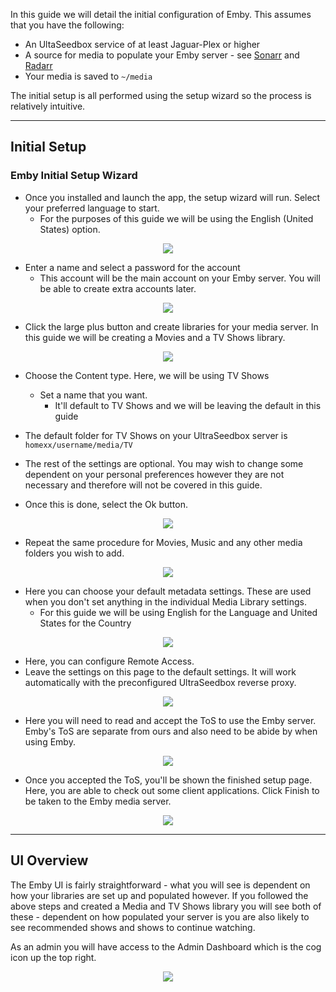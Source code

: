In this guide we will detail the initial configuration of Emby. This assumes that you have the following:


* An UltaSeedbox service of at least Jaguar-Plex or higher
* A source for media to populate your Emby server - see [Sonarr](https://docs.usbx.me/books/sonarr) and [Radarr](https://docs.usbx.me/books/radarr)
* Your media is saved to `~/media`

The initial setup is all performed using the setup wizard so the process is relatively intuitive.

***

## Initial Setup
### Emby Initial Setup Wizard

* Once you installed and launch the app, the setup wizard will run. Select your preferred language to start.
  * For the purposes of this guide we will be using the English (United States) option.

<p align="center"><img src="https://docs.usbx.me/uploads/images/gallery/2019-11/cfQWizard-1.PNG"></p>


* Enter a name and select a password for the account
  * This account will be the main account on your Emby server. You will be able to create extra accounts later.

<p align="center"><img src="https://docs.usbx.me/uploads/images/gallery/2019-11/uurWizard-2.PNG"></p>


* Click the large plus button and create libraries for your media server. In this guide we will be creating a Movies and a TV Shows library.

<p align="center"><img src="https://docs.usbx.me/uploads/images/gallery/2019-11/JIJWizard-3.PNG"></p>

* Choose the Content type. Here, we will be using TV Shows
  * Set a name that you want.
    * It'll default to TV Shows and we will be leaving the default in this guide
* The default folder for TV Shows on your UltraSeedbox server is `homexx/username/media/TV`
* The rest of the settings are optional. You may wish to change some dependent on your personal preferences however they are not necessary and therefore will not be covered in this guide.

* Once this is done, select the Ok button.

<p align="center"><img src="https://docs.usbx.me/uploads/images/gallery/2019-11/bp4Wizard-4.PNG"></p>

* Repeat the same procedure for Movies, Music and any other media folders you wish to add.

<p align="center"><img src="https://docs.usbx.me/uploads/images/gallery/2019-11/cuDWizard-5.PNG"></p>

* Here you can choose your default metadata settings. These are used when you don't set anything in the individual Media Library settings.
  * For this guide we will be using English for the Language and United States for the Country

<p align="center"><img src="https://docs.usbx.me/uploads/images/gallery/2019-11/CivWizard-6.PNG"></p>

* Here, you can configure Remote Access.
* Leave the settings on this page to the default settings. It will work automatically with the preconfigured UltraSeedbox reverse proxy.

<p align="center"><img src="https://docs.usbx.me/uploads/images/gallery/2019-11/5ECWizard-7.PNG"></p>

* Here you will need to read and accept the ToS to use the Emby server. Emby's ToS are separate from ours and also need to be abide by when using Emby.

<p align="center"><img src="https://docs.usbx.me/uploads/images/gallery/2019-11/Wizard-8.PNG"></p>

* Once you accepted the ToS, you'll be shown the finished setup page. Here, you are able to check out some client applications. Click Finish to be taken to the Emby media server.

<p align="center"><img src="https://docs.usbx.me/uploads/images/gallery/2019-11/Wizard-9.PNG"></p>

***

## UI Overview

The Emby UI is fairly straightforward - what you will see is dependent on how your libraries are set up and populated however. If you followed the above steps and created a Media and TV Shows library you will see both of these - dependent on how populated your server is you are also likely to see recommended shows and shows to continue watching.

As an admin you will have access to the Admin Dashboard which is the cog icon up the top right.

<p align="center"><img src="https://docs.usbx.me/uploads/images/gallery/2019-11/Main-UI.PNG"></p>